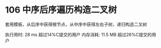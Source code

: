 # 106 中序后序遍历构造二叉树

套用模板，从后序中获得根节点，从中序中获得左右子树，递归构造二叉树

执行用时: 28 ms     超过14%C提交的用户
内存消耗: 11.5 MB   超过26%C提交的用户

